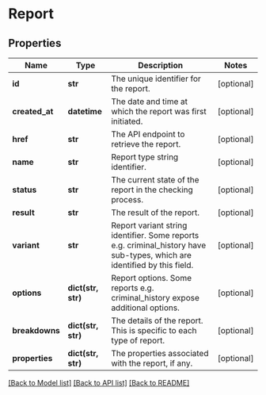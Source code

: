 # Report

## Properties
Name | Type | Description | Notes
------------ | ------------- | ------------- | -------------
**id** | **str** | The unique identifier for the report. | [optional] 
**created_at** | **datetime** | The date and time at which the report was first initiated. | [optional] 
**href** | **str** | The API endpoint to retrieve the report. | [optional] 
**name** | **str** | Report type string identifier. | [optional] 
**status** | **str** | The current state of the report in the checking process. | [optional] 
**result** | **str** | The result of the report. | [optional] 
**variant** | **str** | Report variant string identifier. Some reports e.g. criminal_history have sub-types, which are identified by this field. | [optional] 
**options** | **dict(str, str)** | Report options. Some reports e.g. criminal_history expose additional options. | [optional] 
**breakdowns** | **dict(str, str)** | The details of the report. This is specific to each type of report. | [optional] 
**properties** | **dict(str, str)** | The properties associated with the report, if any. | [optional] 

[[Back to Model list]](../README.md#documentation-for-models) [[Back to API list]](../README.md#documentation-for-api-endpoints) [[Back to README]](../README.md)


